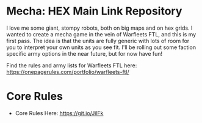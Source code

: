 # Mecha: HEX Main Link Repository
I love me some giant, stompy robots, both on big maps and on hex grids.  I wanted to create a mecha game in the vein of Warfleets FTL, and this is my first pass.  The idea is that the units are fully generic with lots of room for you to interpret your own units as you see fit.  I'll be rolling out some faction specific army options in the near future, but for now have fun!

Find the rules and army lists for Warfleets FTL here: https://onepagerules.com/portfolio/warfleets-ftl/

# Core Rules
- Core Rules Here: https://git.io/JilFk
